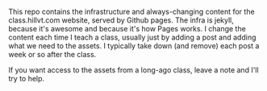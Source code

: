 This repo contains the infrastructure and always-changing content for the class.hillvt.com website, served 
by Github pages. The infra is jekyll, because it's awesome and because it's how Pages works. I change the 
content each time I teach a class, usually just by adding a post and adding what we need to the assets. I
typically take down (and remove) each post a week or so after the class.

If you want access to the assets from a long-ago class, leave a note and I'll try to help.
